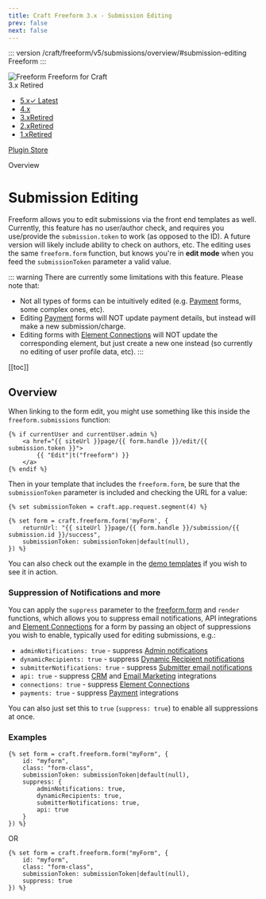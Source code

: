 ```yaml
---
title: Craft Freeform 3.x - Submission Editing
prev: false
next: false
---
```


<meta property="og:image" content="https://docs.solspace.com/extras/social/craft/freeform/freeform.png" />

::: version /craft/freeform/v5/submissions/overview/#submission-editing
Freeform
:::

<div id="pr-heading">
    <img src="https://docs.solspace.com/extras/icons/products/freeform-icon.png" alt="Freeform" class="pr-image">
    <span class="pr-name">Freeform</span>
    <span class="pr-category">for Craft</span>
    <div class="pr-v-wrapper">
        <div class="pr-v">
            <span class="pr-v-v">3.x</span>
            <span class="pr-v-type pr-retired">Retired</span>
            <span class="pr-v-arrow arrow down"></span>
        </div>
        <ul class="pr-v-list">
            <li><a href="/craft/freeform/v5/">5.x<span class="pr-v-type pr-latest">✓ Latest</span></a></li>
            <li><a href="/craft/freeform/v4/">4.x</a></li>
            <li><a href="/craft/freeform/v3/">3.x<span class="pr-v-type pr-retired">Retired</span></a></li>
            <li><a href="/craft/freeform/v2/">2.x<span class="pr-v-type pr-retired">Retired</span></a></li>
            <li><a href="/craft/freeform/v1/">1.x<span class="pr-v-type pr-retired">Retired</span></a></li>
        </ul>
    </div>
    <div class="pr-buy">
        <a href="https://plugins.craftcms.com/freeform" class="button button-blue"><span class="external-url">Plugin Store</span></a>
    </div>
</div>

<span class="page-section">Overview</span>

# Submission Editing <Badge type="pro" text="Pro" />

Freeform allows you to edit submissions via the front end templates as well. Currently, this feature has no user/author check, and requires you use/provide the `submission.token` to work (as opposed to the ID). A future version will likely include ability to check on authors, etc. The editing uses the same `freeform.form` function, but knows you're in **edit mode** when you feed the `submissionToken` parameter a valid value.

::: warning
There are currently some limitations with this feature. Please note that:
- Not all types of forms can be intuitively edited (e.g. [Payment](../integrations/payments/README.md) forms, some complex ones, etc).
- Editing [Payment](../integrations/payments/README.md) forms will NOT update payment details, but instead will make a new submission/charge.
- Editing forms with [Element Connections](../integrations/elements/README.md) will NOT update the corresponding element, but just create a new one instead (so currently no editing of user profile data, etc).
:::


[[toc]]



<div class="content-block">

## Overview

When linking to the form edit, you might use something like this inside the `freeform.submissions` function:

``` twig
{% if currentUser and currentUser.admin %}
    <a href="{{ siteUrl }}page/{{ form.handle }}/edit/{{ submission.token }}">
        {{ "Edit"|t("freeform") }}
    </a>
{% endif %}
```

Then in your template that includes the `freeform.form`, be sure that the `submissionToken` parameter is included and checking the URL for a value:

``` twig{1,5}
{% set submissionToken = craft.app.request.segment(4) %}

{% set form = craft.freeform.form('myForm', {
    returnUrl: "{{ siteUrl }}page/{{ form.handle }}/submission/{{ submission.id }}/success",
    submissionToken: submissionToken|default(null),
}) %}
```

You can also check out the example in the [demo templates](../setup/demo-templates.md) if you wish to see it in action.

### Suppression of Notifications and more

You can apply the `suppress` parameter to the [freeform.form](../template-functions/freeform.form.md) and `render` functions, which allows you to suppress email notifications, API integrations and [Element Connections](../integrations/elements/) for a form by passing an object of suppressions you wish to enable, typically used for editing submissions, e.g.:

* `adminNotifications: true` - suppress [Admin notifications](../overview/email-notifications.md#admin-notifications)
* `dynamicRecipients: true` - suppress [Dynamic Recipient notifications](../overview/email-notifications.md#dynamic-recipients)
* `submitterNotifications: true` - suppress [Submitter email notifications](../overview/email-notifications.md#user-submitter-notifications)
* `api: true` - suppress [CRM](../integrations/crm/README.md) and [Email Marketing](../integrations/email-marketing/README.md) integrations
* `connections: true` - suppress [Element Connections](../integrations/elements/README.md)
* `payments: true` - suppress [Payment](../integrations/payments/README.md) integrations

You can also just set this to `true` (`suppress: true`) to enable all suppressions at once.

### Examples

``` twig {5-10}
{% set form = craft.freeform.form("myForm", {
	id: "myform",
	class: "form-class",
    submissionToken: submissionToken|default(null),
    suppress: {
        adminNotifications: true,
        dynamicRecipients: true,
        submitterNotifications: true,
        api: true
    }
}) %}
```

OR

``` twig {5}
{% set form = craft.freeform.form("myForm", {
	id: "myform",
	class: "form-class",
    submissionToken: submissionToken|default(null),
    suppress: true
}) %}
```

</div>